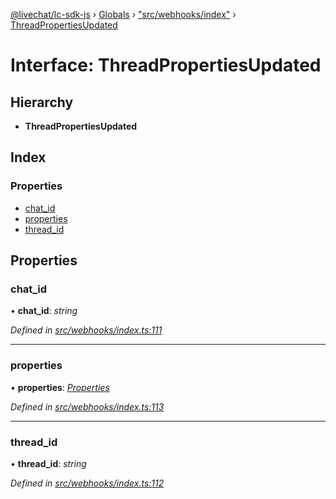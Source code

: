 [@livechat/lc-sdk-js](../README.md) › [Globals](../globals.md) › ["src/webhooks/index"](../modules/_src_webhooks_index_.md) › [ThreadPropertiesUpdated](_src_webhooks_index_.threadpropertiesupdated.md)

# Interface: ThreadPropertiesUpdated

## Hierarchy

* **ThreadPropertiesUpdated**

## Index

### Properties

* [chat_id](_src_webhooks_index_.threadpropertiesupdated.md#chat_id)
* [properties](_src_webhooks_index_.threadpropertiesupdated.md#properties)
* [thread_id](_src_webhooks_index_.threadpropertiesupdated.md#thread_id)

## Properties

###  chat_id

• **chat_id**: *string*

*Defined in [src/webhooks/index.ts:111](https://github.com/livechat/lc-sdk-js/blob/61db942/src/webhooks/index.ts#L111)*

___

###  properties

• **properties**: *[Properties](_src_objects_index_.properties.md)*

*Defined in [src/webhooks/index.ts:113](https://github.com/livechat/lc-sdk-js/blob/61db942/src/webhooks/index.ts#L113)*

___

###  thread_id

• **thread_id**: *string*

*Defined in [src/webhooks/index.ts:112](https://github.com/livechat/lc-sdk-js/blob/61db942/src/webhooks/index.ts#L112)*
